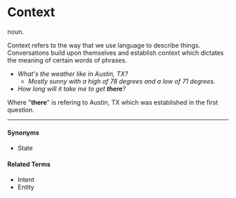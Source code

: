 # Context
noun.

Context refers to the way that we use language to describe things. Conversations   build upon themselves and establish context which dictates the meaning of certain words of phrases.

* *What's the weather like in Austin, TX?* 
	* *Mostly sunny with a high of 78 degrees and a low of 71 degrees.*
* *How long will it take me to get **there**?*

Where "**there**" is refering to Austin, TX which was established in the first question.

***
#### Synonyms
* State

#### Related Terms
* Intent
* Entity